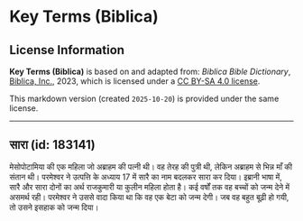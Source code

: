 # Key Terms (Biblica)

## License Information

**Key Terms (Biblica)** is based on and adapted from: _Biblica Bible Dictionary_, [Biblica, Inc.](https://www.biblica.com/), 2023, which is licensed under a [CC BY-SA 4.0 license](https://creativecommons.org/licenses/by-sa/4.0/legalcode.en).

This markdown version (created `2025-10-20`) is provided under the same license.



--------------------------------

## सारा (id: 183141)

मेसोपोटामिया की एक महिला जो अब्राहम की पत्नी थी। वह तेरह की पुत्री थी, लेकिन अब्राहम से भिन्न माँ की संतान थी। परमेश्वर ने उत्पत्ति के अध्याय 17 में सारै का नाम बदलकर सारा कर दिया। इब्रानी भाषा में, सारै और सारा दोनों का अर्थ राजकुमारी या कुलीन महिला होता है। कई वर्षों तक वह बच्चों को जन्म देने में असमर्थ रही। परमेश्वर ने उससे वादा किया था कि वह एक बेटा को जन्म देगी। जब वह बहुत बूढ़ी हो गयी, तो उसने इसहाक को जन्म दिया।


